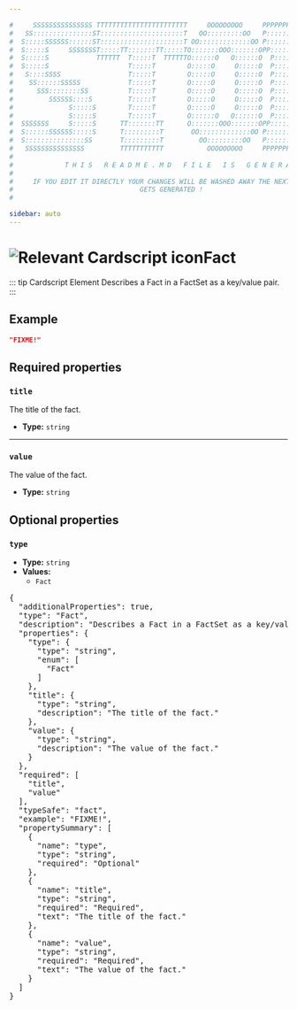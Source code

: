 ```yaml
---

#     SSSSSSSSSSSSSSS TTTTTTTTTTTTTTTTTTTTTTT     OOOOOOOOO     PPPPPPPPPPPPPPPPP    !!!  
#   SS:::::::::::::::ST:::::::::::::::::::::T   OO:::::::::OO   P::::::::::::::::P  !!:!! 
#  S:::::SSSSSS::::::ST:::::::::::::::::::::T OO:::::::::::::OO P::::::PPPPPP:::::P !:::! 
#  S:::::S     SSSSSSST:::::TT:::::::TT:::::TO:::::::OOO:::::::OPP:::::P     P:::::P!:::! 
#  S:::::S            TTTTTT  T:::::T  TTTTTTO::::::O   O::::::O  P::::P     P:::::P!:::! 
#  S:::::S                    T:::::T        O:::::O     O:::::O  P::::P     P:::::P!:::! 
#   S::::SSSS                 T:::::T        O:::::O     O:::::O  P::::PPPPPP:::::P !:::! 
#    SS::::::SSSSS            T:::::T        O:::::O     O:::::O  P:::::::::::::PP  !:::! 
#      SSS::::::::SS          T:::::T        O:::::O     O:::::O  P::::PPPPPPPPP    !:::! 
#         SSSSSS::::S         T:::::T        O:::::O     O:::::O  P::::P            !:::! 
#              S:::::S        T:::::T        O:::::O     O:::::O  P::::P            !!:!! 
#              S:::::S        T:::::T        O::::::O   O::::::O  P::::P             !!!   
#  SSSSSSS     S:::::S      TT:::::::TT      O:::::::OOO:::::::OPP::::::PP                 
#  S::::::SSSSSS:::::S      T:::::::::T       OO:::::::::::::OO P::::::::P           !!!  
#  S:::::::::::::::SS       T:::::::::T         OO:::::::::OO   P::::::::P          !!:!! 
#   SSSSSSSSSSSSSSS         TTTTTTTTTTT           OOOOOOOOO     PPPPPPPPPP           !!!  
#                                                                                          
#             T H I S   R E A D M E . M D   F I L E   I S   G E N E R A T E D !           
#                                                                                         
#     IF YOU EDIT IT DIRECTLY YOUR CHANGES WILL BE WASHED AWAY THE NEXT TIME THIS FILE  
#                                GETS GENERATED !
#                                                                                         

sidebar: auto
---
```


# <img class="header-prefix-icon" :src="$withBase('/cardscript-assets/icons/24dp/fact.svg')" alt="Relevant Cardscript icon">Fact

::: tip Cardscript Element
Describes a Fact in a FactSet as a key/value pair.
:::

## Example

``` json
"FIXME!"
```

## Required properties

### `title`

The title of the fact.

* **Type:** `string`

----

### `value`

The value of the fact.

* **Type:** `string`

## Optional properties

### `type`

* **Type:** `string`
* **Values:**
  * `Fact`



<pre>
{
  "additionalProperties": true,
  "type": "Fact",
  "description": "Describes a Fact in a FactSet as a key/value pair.",
  "properties": {
    "type": {
      "type": "string",
      "enum": [
        "Fact"
      ]
    },
    "title": {
      "type": "string",
      "description": "The title of the fact."
    },
    "value": {
      "type": "string",
      "description": "The value of the fact."
    }
  },
  "required": [
    "title",
    "value"
  ],
  "typeSafe": "fact",
  "example": "FIXME!",
  "propertySummary": [
    {
      "name": "type",
      "type": "string",
      "required": "Optional"
    },
    {
      "name": "title",
      "type": "string",
      "required": "Required",
      "text": "The title of the fact."
    },
    {
      "name": "value",
      "type": "string",
      "required": "Required",
      "text": "The value of the fact."
    }
  ]
}
</pre>

